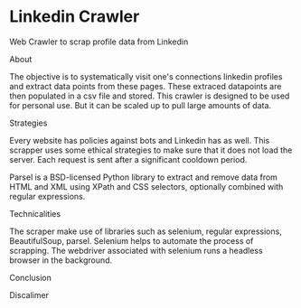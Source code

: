 # Linkedin Crawler
Web Crawler to scrap profile data from Linkedin

About

The objective is to systematically visit one's connections linkedin profiles and extract data points from these pages. 
These extraced datapoints are then populated in a csv file and stored. This crawler is designed to be used for personal use. But it can be scaled up to pull large amounts of data.

Strategies

Every website has policies against bots and Linkedin has as well. This scrapper uses some ethical strategies to make sure that it does not load the server. Each request is sent after a significant cooldown period.  

Parsel is a BSD-licensed Python library to extract and remove data from HTML and XML using XPath and CSS selectors, optionally combined with regular expressions.

Technicalities

The scraper make use of libraries such as selenium, regular expressions, BeautifulSoup, parsel.
Selenium helps to automate the process of scrapping. The webdriver associated with selenium runs a headless browser in the background. 

Conclusion

Discalimer
